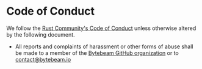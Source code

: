 # Code of Conduct

We follow the [Rust Community's Code of Conduct](https://www.rust-lang.org/policies/code-of-conduct) unless otherwise altered by the following document.

-   All reports and complaints of harassment or other forms of abuse shall be made to a member of the [Bytebeam GitHub organization](https://github.com/orgs/bytebeamio/people) or to [contact@bytebeam.io](mailto:contact@bytebeam.io)
